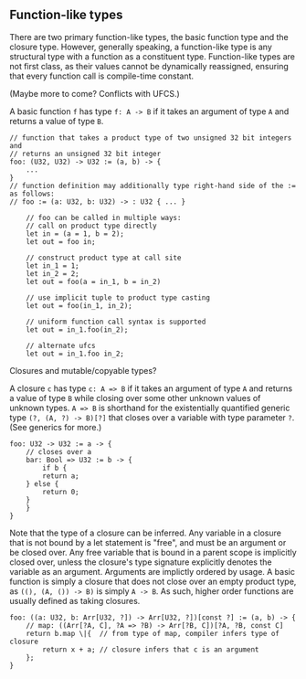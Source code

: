 ## Function-like types

There are two primary function-like types, the basic function type and the
closure type. However, generally speaking, a function-like type is any
structural type with a function as a constituent type. Function-like types are
not first class, as their values cannot be dynamically reassigned, ensuring that
every function call is compile-time constant.

(Maybe more to come? Conflicts with UFCS.)

A basic function `f` has type `f: A -> B` if it takes an argument of type `A`
and returns a value of type `B`.

```
// function that takes a product type of two unsigned 32 bit integers and
// returns an unsigned 32 bit integer
foo: (U32, U32) -> U32 := (a, b) -> {
    ...
}
// function definition may additionally type right-hand side of the := as follows:
// foo := (a: U32, b: U32) -> : U32 { ... }

    // foo can be called in multiple ways:
    // call on product type directly
    let in = (a = 1, b = 2);
    let out = foo in;

    // construct product type at call site
    let in_1 = 1;
    let in_2 = 2;
    let out = foo(a = in_1, b = in_2)

    // use implicit tuple to product type casting
    let out = foo(in_1, in_2);

    // uniform function call syntax is supported
    let out = in_1.foo(in_2);

    // alternate ufcs
    let out = in_1.foo in_2;
```

Closures and mutable/copyable types?

A closure `c` has type `c: A => B` if it takes an argument of type `A` and
returns a value of type `B` while closing over some other unknown values of
unknown types. `A => B` is shorthand for the existentially quantified generic
type `(?, (A, ?) -> B)[?]` that closes over a variable with type parameter `?`.
(See generics for more.)

```
foo: U32 -> U32 := a -> {
    // closes over a
    bar: Bool => U32 := b -> {
        if b {
	    return a;
	} else {
	    return 0;
	}
    }
}
```

Note that the type of a closure can be inferred. Any variable in a closure that
is not bound by a let statement is "free", and must be an argument or be closed
over. Any free variable that is bound in a parent scope is implicitly closed
over, unless the closure's type signature explicitly denotes the variable as an
argument. Arguments are implictly ordered by usage. A basic function is simply a
closure that does not close over an empty product type, as `((), (A, ()) -> B)`
is simply `A -> B`. As such, higher order functions are usually defined as
taking closures.

```
foo: ((a: U32, b: Arr[U32, ?]) -> Arr[U32, ?])[const ?] := (a, b) -> {
    // map: ((Arr[?A, C], ?A => ?B) -> Arr[?B, C])[?A, ?B, const C]
    return b.map \|{  // from type of map, compiler infers type of closure
        return x + a; // closure infers that c is an argument
    };
}
```



